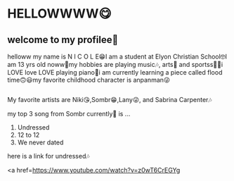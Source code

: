 <h1> HELLOWWWW😋</h1>
<h2>welcome to my profilee🤩</h2>
<p> helloww my name is  N I C O L E😁I am a student at Elyon Christian School🤓I am 13 yrs old noww🫠my hobbies are playing music🎶, arts🎨 and sportss🤽‍♀️i LOVE love LOVE playing piano🎹i am currently learning a piece called flood time🙃😃my favorite childhood character is anpanman😜 </p>
<img src="">

<p>My favorite artists are Niki😘,Sombr😁,Lany😜, and Sabrina Carpenter🎶</p>
<p>my top 3 song from Sombr currently🫠 is ...</p>
<ol>
  <li>Undressed</li>
  <li>12 to 12</li>
  <li>We never dated</li>
</ol>


  <p> here is a link for undressed🎶</p>
  
  <a href=https://www.youtube.com/watch?v=z0wT6CrEGYg</a>

  


